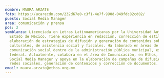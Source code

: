 ```yaml
---
nombre: MAURA ARZATE
foto: https://ucarecdn.com/232d67e0-c3f1-4e7f-990d-049fdc82cd02/
puesto: Social Media Manager
area: comunicación y prensa
pos: 2
semblanza: Licenciada en Letras Latinoamericanas por la Universidad Autónoma del
  Estado de México. Tiene experiencia en redacción, corrección de estilo,
  elaboración de estrategias de difusión y generación de contenidos sobre temas
  culturales, de asistencia social y fiscales. Ha laborado en áreas de
  comunicación social dentro de la administración pública municipal, estatal y
  federal. Actualmente, colabora en el área de Comunicación, en Ethos, donde es
  Social Media Manager y apoya en la elaboración de campañas de difusión para
  redes sociales, generación de contenidos y corrección de documentos.
email: maura.arzate@ethos.org.mx
---
```

